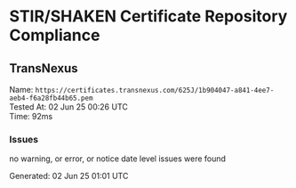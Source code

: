 # STIR/SHAKEN Certificate Repository Compliance

## TransNexus

Name: `https://certificates.transnexus.com/625J/1b904047-a841-4ee7-aeb4-f6a28fb44b65.pem`\
Tested At: 02 Jun 25 00:26 UTC\
Time: 92ms

### Issues

no warning, or error, or notice date level issues were found

Generated: 02 Jun 25 01:01 UTC
